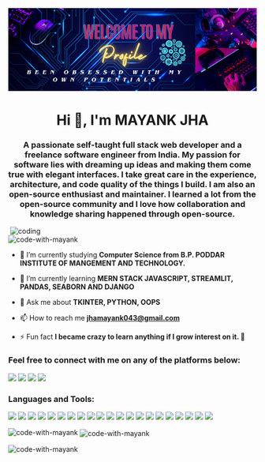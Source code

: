 <img src="https://github.com/Code-With-Mayank/Code-With-Mayank/blob/main/github_banner.png" alt="Header Image">
<h1 align="center">Hi 👋, I'm MAYANK JHA</h1>
<h3 align="center">A passionate self-taught full stack web developer and a freelance software engineer from India. My passion for software lies with dreaming up ideas and making them come true with elegant interfaces. I take great care in the experience, architecture, and code quality of the things I build. I am also an open-source enthusiast and maintainer. I learned a lot from the open-source community and I love how collaboration and knowledge sharing happened through open-source.</h3>

<img align="right" alt="coding" width="500" src="https://www.snexplores.org/wp-content/uploads/2023/02/1030_ChatGPT_feat.gif">

<p align="left"> <img src="https://komarev.com/ghpvc/?username=code-with-mayank&label=Profile%20views&color=0e75b6&style=flat" alt="code-with-mayank" /> </p>

- 🔭 I’m currently studying **Computer Science from B.P. PODDAR INSTITUTE OF MANGEMENT AND TECHNOLOGY.**

- 🌱 I’m currently learning **MERN STACK JAVASCRIPT, STREAMLIT, PANDAS, SEABORN AND DJANGO**

- 💬 Ask me about **TKINTER, PYTHON, OOPS**

- 📫 How to reach me **jhamayank043@gmail.com**

- ⚡ Fun fact **I became crazy to learn anything if I grow interest on it. 🤪**

<h3 align="left">Feel free to connect with me on any of the platforms below: </h3>
<p align=left">
<!--   <a href="your-website-link"><img src="https://img.shields.io/badge/Website-YourWebsite.com-blue?style=flat-square&logo=google-chrome"></a> -->
  <a href="https://linkedin.com/in/mayank-jha-9132b8214"><img src="https://img.shields.io/badge/LinkedIn-Mayank Jha-blue?style=flat-square&logo=linkedin"></a>
  <a href="https://instagram.com/mj_mayankjha"><img src="https://img.shields.io/badge/Instagram-Mayank Jha-pink?style=flat-square&logo=instagram"></a>
  <a href="https://www.codechef.com/users/mayank_613"><img src="https://img.shields.io/badge/CodeChef-Mayank Jha-brown?style=flat-square&logo=codechef"></a>
  <a href="https://www.leetcode.com/jhamayank043"><img src="https://img.shields.io/badge/LeetCode-Mayank Jha-orange?style=flat-square&logo=leetcode"></a>
</p>

<h3 align="left">Languages and Tools:</h3>

<p align="left"> 
<img src="https://img.shields.io/badge/Code-C-blue?style=flat-square&logo=c">
<img src="https://img.shields.io/badge/Code-Python-blue?style=flat-square&logo=python">
<img src="https://img.shields.io/badge/Code-Java-blue?style=flat-square&logo=java">
<img src="https://img.shields.io/badge/Code-JavaScript-blue?style=flat-square&logo=javascript">
<img src="https://img.shields.io/badge/Code-HTML5-blue?style=flat-square&logo=html5">
<img src="https://img.shields.io/badge/Code-CSS3-blue?style=flat-square&logo=css3">
<img src="https://img.shields.io/badge/Tool-Bootstrap-blue?style=flat-square&logo=bootstrap">
<img src="https://img.shields.io/badge/Tool-Django-blue?style=flat-square&logo=django">
<img src="https://img.shields.io/badge/Tool-MySQL-blue?style=flat-square&logo=mysql">
<img src="https://img.shields.io/badge/Tool-MongoDB-blue?style=flat-square&logo=mongodb">
<img src="https://img.shields.io/badge/Tool-Pandas-blue?style=flat-square&logo=pandas">
<img src="https://img.shields.io/badge/Tool-React-blue?style=flat-square&logo=react">
<img src="https://img.shields.io/badge/Tool-Express.js-blue?style=flat-square&logo=express">
<img src="https://img.shields.io/badge/Tool-Node.js-blue?style=flat-square&logo=node.js">
<img src="https://img.shields.io/badge/Tool-Power%20BI-blue?style=flat-square&logo=powerbi">
<img src="https://img.shields.io/badge/Tool-Tkinter-blue?style=flat-square&logo=python">
<img src="https://img.shields.io/badge/Tool-Seaborn-blue?style=flat-square&logo=python">
<img src="https://img.shields.io/badge/Tool-Streamlit-blue?style=flat-square&logo=python">
<img src="https://img.shields.io/badge/Tool-Visual%20Studio%20Code-blue?style=flat-square&logo=visual-studio-code">
<img src="https://img.shields.io/badge/Tool-Jupyter%20Notebook-blue?style=flat-square&logo=jupyter">
<img src="https://img.shields.io/badge/Tool-Git-blue?style=flat-square&logo=git">



<p><img align="left" src="https://github-readme-stats.vercel.app/api/top-langs?username=code-with-mayank&show_icons=true&locale=en&layout=compact" alt="code-with-mayank" /></p>

<p>&nbsp;<img align="center" src="https://github-readme-stats.vercel.app/api?username=code-with-mayank&show_icons=true&locale=en" alt="code-with-mayank" /></p>

<p><img align="center" src="https://github-readme-streak-stats.herokuapp.com/?user=code-with-mayank&" alt="code-with-mayank" /></p>
